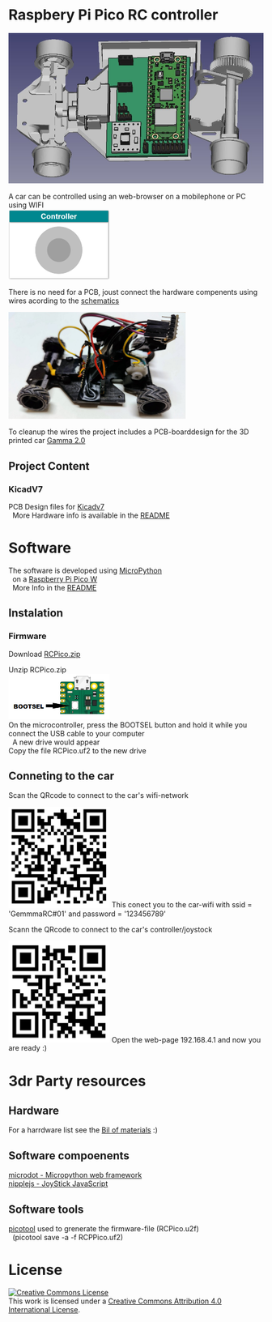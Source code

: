 # Raspbery Pi Pico RC controller
<img src="images/Freecad_gemma_electronics.jpg" width="700">

A car can be controlled using an web-browser on a mobilephone or PC using  WIFI <br>
<img src="images/controller_gui.png" width="200">

There is no need for a PCB, joust connect the hardware compenents using wires acording to the [schematics](KicadV7#rp2040-pinout)

<img src="images/RC_No_PCB.jpg" width="350">

To cleanup the wires the project includes a PCB-boarddesign  for the 3D printed car [Gamma 2.0](https://cults3d.com/en/3d-model/gadget/gamma-2-demo) <br>


## Project Content 

### KicadV7  
PCB Design files for [Kicadv7](https://www.kicad.org/) \
&nbsp; More Hardware info is available in the [README](/KicadV7/README.md) 


# Software
The software is developed using [MicroPython](https://micropython.org/) \
&nbsp;  on a [Raspberry Pi Pico W](https://www.raspberrypi.com/products/raspberry-pi-pico/) <br>
&nbsp; More Info in the [README](/MicroPython/WifiController/README.md) 

## Instalation
### Firmware 
Download [RCPico.zip](https://github.com/rlangoy/RCPico/releases/download/v1.0/RCPico.zip) <br>

Unzip RCPico.zip <br>
<img src="images/BootSel.png" width="200"> <br>
On the microcontroller, press the BOOTSEL button and hold it while you connect the USB cable to your computer <br>
&nbsp; A new drive would appear <br>
Copy the file RCPico.uf2 to the new drive <br>


## Conneting to the car
Scan the QRcode to connect to the car's wifi-network 

<img src="images/qr_connect_wifi.png" width="200"> 
This conect you to the car-wifi with ssid = 'GemmmaRC#01' and password = '123456789'

Scann the QRcode to connect to the car's controller/joystock

<img src="images/qr_connect_page.png" width="200">
Open the web-page 192.168.4.1 and now you are ready :)

# 3dr Party resources
## Hardware
For a harrdware list see the [Bil of materials](KicadV7#bil-of-materials-bom) :)

## Software compoenents
[microdot - Micropython web framework](https://github.com/miguelgrinberg/microdot) <br>
[nipplejs - JoyStick JavaScript](https://github.com/yoannmoinet/nipplejs)
## Software tools
[picotool](https://github.com/raspberrypi/picotool) used to grenerate the firmware-file (RCPico.u2f)  <br>
&nbsp; (picotool save -a -f RCPPico.uf2) <br>
# License

<a rel="license" href="http://creativecommons.org/licenses/by/4.0/"><img alt="Creative Commons License" style="border-width:0" src="https://i.creativecommons.org/l/by/4.0/88x31.png" /></a><br />This work is licensed under a <a rel="license" href="http://creativecommons.org/licenses/by/4.0/">Creative Commons Attribution 4.0 International License</a>.

